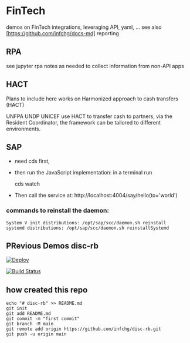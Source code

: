 # FinTech

demos on FinTech integrations, leveraging API, yaml, ... see also [https://github.com/infchg/docs-md] reporting 

## RPA

see jupyter rpa notes as needed to collect information from non-API apps

## HACT

Plans to include here works on Harmonized approach to cash transfers (HACT)


 UNFPA UNDP UNICEF use HACT to transfer cash to partners, via the Resident Coordinator, the framework can be tailored to different environments.

## SAP

- need cds first,
- then run the JavaScript implementation: in a terminal run 

    cds watch
    
    
 - Then call the service at: http://localhost:4004/say/hello(to='world')


### commands to reinstall the daemon:

    System V init distributions: /opt/sap/scc/daemon.sh reinstall
    systemd distributions: /opt/sap/scc/daemon.sh reinstallSystemd

## PRevious Demos disc-rb


[![Deploy](https://www.herokucdn.com/deploy/button.png)](https://heroku.com/deploy?template=https://github.com/infchg/FinTech)

[![Build Status](https://travis-ci.org/infchg/FinTech.svg?branch=master)](https://travis-ci.org/infchg/FinTech)


## how  created this repo 

```
echo "# disc-rb" >> README.md
git init
git add README.md
git commit -m "first commit"
git branch -M main
git remote add origin https://github.com/infchg/disc-rb.git
git push -u origin main
```

